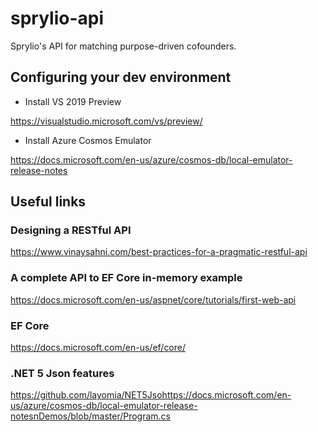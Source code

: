 # sprylio-api
Sprylio's API for matching purpose-driven cofounders.

## Configuring your dev environment

- Install VS 2019 Preview

https://visualstudio.microsoft.com/vs/preview/

- Install Azure Cosmos Emulator

https://docs.microsoft.com/en-us/azure/cosmos-db/local-emulator-release-notes


## Useful links

### Designing a RESTful API
https://www.vinaysahni.com/best-practices-for-a-pragmatic-restful-api

### A complete API to EF Core in-memory example
https://docs.microsoft.com/en-us/aspnet/core/tutorials/first-web-api

### EF Core
https://docs.microsoft.com/en-us/ef/core/

### .NET 5 Json features
https://github.com/layomia/NET5Jsohttps://docs.microsoft.com/en-us/azure/cosmos-db/local-emulator-release-notesnDemos/blob/master/Program.cs